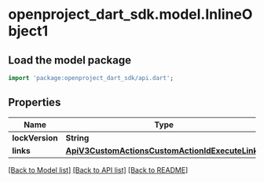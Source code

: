 # openproject_dart_sdk.model.InlineObject1

## Load the model package
```dart
import 'package:openproject_dart_sdk/api.dart';
```

## Properties
Name | Type | Description | Notes
------------ | ------------- | ------------- | -------------
**lockVersion** | **String** |  | [optional] 
**links** | [**ApiV3CustomActionsCustomActionIdExecuteLinks**](ApiV3CustomActionsCustomActionIdExecuteLinks.md) |  | [optional] 

[[Back to Model list]](../README.md#documentation-for-models) [[Back to API list]](../README.md#documentation-for-api-endpoints) [[Back to README]](../README.md)


